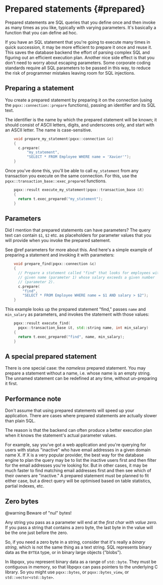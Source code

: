 Prepared statements                    {#prepared}
===================

Prepared statements are SQL queries that you define once and then invoke
as many times as you like, typically with varying parameters.  It's basically
a function that you can define ad hoc.

If you have an SQL statement that you're going to execute many times in
quick succession, it may be more efficient to prepare it once and reuse it.
This saves the database backend the effort of parsing complex SQL and
figuring out an efficient execution plan.  Another nice side effect is that
you don't need to worry about escaping parameters.  Some corporate coding
standards require all SQL parameters to be passed in this way, to reduce the
risk of programmer mistakes leaving room for SQL injections.


Preparing a statement
---------------------

You create a prepared statement by preparing it on the connection (using the
`pqxx::connection::prepare` functions), passing an identifier and its SQL text.

The identifier is the name by which the prepared statement will be known; it
should consist of ASCII letters, digits, and underscores only, and start with
an ASCII letter.  The name is case-sensitive.

```cxx
    void prepare_my_statement(pqxx::connection &c)
    {
      c.prepare(
          "my_statement",
          "SELECT * FROM Employee WHERE name = 'Xavier'");
    }
```

Once you've done this, you'll be able to call `my_statement` from any
transaction you execute on the same connection.  For this, use the
`pqxx::transaction_base::exec_prepared` functions.

```cxx
    pqxx::result execute_my_statement(pqxx::transaction_base &t)
    {
      return t.exec_prepared("my_statement");
    }
```


Parameters
----------

Did I mention that prepared statements can have parameters?  The query text
can contain `$1`, `$2` etc. as placeholders for parameter values that you
will provide when you invoke the prepared satement.

See @ref parameters for more about this.  And here's a simple example of
preparing a statement and invoking it with parameters:

```cxx
    void prepare_find(pqxx::connection &c)
    {
      // Prepare a statement called "find" that looks for employees with a
      // given name (parameter 1) whose salary exceeds a given number
      // (parameter 2).
      c.prepare(
        "find",
        "SELECT * FROM Employee WHERE name = $1 AND salary > $2");
    }
```

This example looks up the prepared statement "find," passes `name` and
`min_salary` as parameters, and invokes the statement with those values:

```cxx
    pqxx::result execute_find(
      pqxx::transaction_base &t, std::string name, int min_salary)
    {
      return t.exec_prepared("find", name, min_salary);
    }
```


A special prepared statement
----------------------------

There is one special case: the _nameless_ prepared statement.  You may prepare
a statement without a name, i.e. whose name is an empty string.  The unnamed
statement can be redefined at any time, without un-preparing it first.


Performance note
----------------

Don't assume that using prepared statements will speed up your application.
There are cases where prepared statements are actually slower than plain SQL.

The reason is that the backend can often produce a better execution plan when
it knows the statement's actual parameter values.

For example, say you've got a web application and you're querying for users
with status "inactive" who have email addresses in a given domain name X.  If
X is a very popular provider, the best way for the database engine to plan the
query may be to list the inactive users first and then filter for the email
addresses you're looking for.  But in other cases, it may be much faster to
find matching email addresses first and then see which of their owners are
"inactive."  A prepared statement must be planned to fit either case, but a
direct query will be optimised based on table statistics, partial indexes, etc.


Zero bytes
----------

@warning Beware of "nul" bytes!

Any string you pass as a parameter will end at the _first char with value
zero._  If you pass a string that contains a zero byte, the last byte in the
value will be the one just before the zero.

So, if you need a zero byte in a string, consider that it's really a _binary
string,_ which is not the same thing as a text string.  SQL represents binary
data as the `BYTEA` type, or in binary large objects ("blobs").

In libpqxx, you represent binary data as a range of `std::byte`.  They must be
contiguous in memory, so that libpqxx can pass pointers to the underlying C
library.  So you might use `pqxx::bytes`, or `pqxx::bytes_view`, or
`std::vector<std::byte>`.
